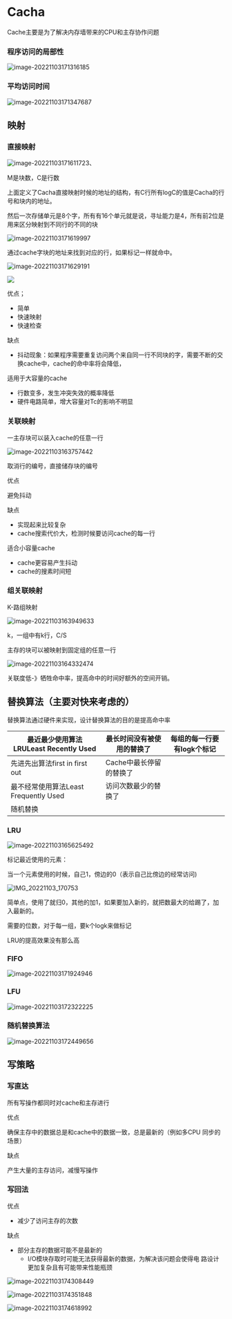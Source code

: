# Cacha

Cache主要是为了解决内存墙带来的CPU和主存协作问题

### 程序访问的局部性

![image-20221103171316185](https://blog-1314638240.cos.ap-nanjing.myqcloud.com/image%2F202211031713220.png)

### 平均访问时间

![image-20221103171347687](https://blog-1314638240.cos.ap-nanjing.myqcloud.com/image%2F202211031713718.png)

## 映射

### 直接映射

![image-20221103171611723](https://blog-1314638240.cos.ap-nanjing.myqcloud.com/image%2F202211031716762.png)、

M是块数，C是行数

上面定义了Cacha直接映射时候的地址的结构，有C行所有logC的值是Cacha的行号和块内的地址。

然后一次存储单元是8个字，所有有16个单元就是说，寻址能力是4，所有前2位是用来区分映射到不同行的不同的块

![image-20221103171619997](https://blog-1314638240.cos.ap-nanjing.myqcloud.com/image%2F202211031716043.png)

通过cache字块的地址来找到对应的行，如果标记一样就命中。

![image-20221103171629191](https://blog-1314638240.cos.ap-nanjing.myqcloud.com/image%2F202211031716235.png)

![](https://blog-1314638240.cos.ap-nanjing.myqcloud.com/image%2F202211031716548.png)

优点；

- 简单
- 快速映射
- 快速检查

缺点

- 抖动现象：如果程序需要重复访问两个来自同一行不同块的字，需要不断的交换cache中，cache的命中率将会降低，

适用于大容量的cache

- 行数变多，发生冲突失效的概率降低
- 硬件电路简单，增大容量对Tc的影响不明显

### 关联映射

一主存块可以装入cache的任意一行

![image-20221103163757442](https://blog-1314638240.cos.ap-nanjing.myqcloud.com/image%2F202211031637483.png)

取消行的编号，直接储存块的编号

优点

避免抖动

缺点

- 实现起来比较复杂
- cache搜索代价大，检测时候要访问cache的每一行

适合小容量cache

- cache更容易产生抖动
- cache的搜素时间短

### 组关联映射

K-路组映射

![image-20221103163949633](https://blog-1314638240.cos.ap-nanjing.myqcloud.com/image%2F202211031639665.png)

k，一组中有k行，C/S                                                                                                                                                                                                                                                               

主存的块可以被映射到固定组的任意一行

![image-20221103164332474](https://blog-1314638240.cos.ap-nanjing.myqcloud.com/image%2F202211031643520.png)

关联度低-》牺牲命中率，提高命中的时间好额外的空间开销。

## 替换算法（主要对快来考虑的）

替换算法通过硬件来实现，设计替换算法的目的是提高命中率

| 最近最少使用算法 LRULeast Recently Used | 最长时间没有被使用的替换了 | 每组的每一行要有logk个标记 |
| --------------------------------------- | -------------------------- | -------------------------- |
| 先进先出算法first in  first out         | Cache中最长停留的替换了    |                            |
| 最不经常使用算法Least Frequently Used   | 访问次数最少的替换了       |                            |
| 随机替换                                |                            |                            |



### LRU

![image-20221103165625492](https://blog-1314638240.cos.ap-nanjing.myqcloud.com/image%2F202211031656547.png)

标记最近使用的元素：

当一个元素使用的时候，自己1，傍边的0（表示自己比傍边的经常访问)

![IMG_20221103_170753](https://blog-1314638240.cos.ap-nanjing.myqcloud.com/image%2F202211031708270.jpeg)

简单点，使用了就归0，其他的加1，如果要加入新的，就把数最大的给踢了，加入最新的。

需要的位数，对于每一组，要k个logk来做标记

LRU的提高效果没有那么高

### FIFO

![image-20221103171924946](https://blog-1314638240.cos.ap-nanjing.myqcloud.com/image%2F202211031719984.png)

### LFU

![image-20221103172322225](https://blog-1314638240.cos.ap-nanjing.myqcloud.com/image%2F202211031723263.png)

### 随机替换算法

![image-20221103172449656](https://blog-1314638240.cos.ap-nanjing.myqcloud.com/image%2F202211031724694.png)

## 写策略

### 写直达

所有写操作都同时对cache和主存进行

优点

确保主存中的数据总是和cache中的数据一致，总是最新的（例如多CPU 同步的场景）

缺点

产生大量的主存访问，减慢写操作

### 写回法

优点

- 减少了访问主存的次数

缺点

- 部分主存的数据可能不是最新的
  - I/O模块存取时可能无法获得最新的数据，为解决该问题会使得电 路设计更加复杂且有可能带来性能瓶颈

![image-20221103174308449](https://blog-1314638240.cos.ap-nanjing.myqcloud.com/image%2F202211031743483.png)

![image-20221103174351848](https://blog-1314638240.cos.ap-nanjing.myqcloud.com/image%2F202211031743879.png)

![image-20221103174618992](https://blog-1314638240.cos.ap-nanjing.myqcloud.com/image%2F202211031746026.png) 